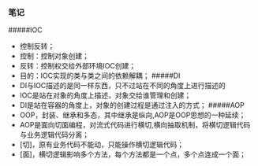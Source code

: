 ### 笔记

#####IOC
- 控制反转；
- 控制：控制对象创建；
- 反转：控制权交给外部环境IOC创建；
- 目的：IOC实现的类与类之间的依赖解耦；
#####DI
- DI与IOC描述的是同一样东西，只不过站在不同的角度上进行描述的
- IOC是站在对象的角度上描述，对象交给谁管理和创建；
- DI是站在容器的角度上，对象的创建过程是通过注入的方式；
#####AOP
- OOP，封装、继承和多态，其中继承是纵向,AOP是OOP思想的一种延续；
- AOP是面向切面编程，对流式代码进行横切,横向抽取机制，将横切逻辑代码与业务逻辑代码分离；
- [切]，原有业务代码不能动，只能操作横切逻辑代码；
- [面]，横切逻辑影响多个方法，每个方法都是一个点，多个点连成一个面；
